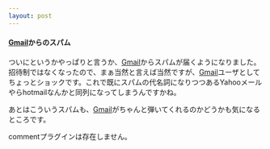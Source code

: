 ```yaml
---
layout: post
---
```

<h4><a href="http://mail.google.com/">Gmail</a>からのスパム</h4>
<p>ついにというかやっぱりと言うか、<a href="http://mail.google.com/">Gmail</a>からスパムが届くようになりました。招待制ではなくなったので、まぁ当然と言えば当然ですが、<a href="http://mail.google.com/">Gmail</a>ユーザとしてちょっとショックです。これで既にスパムの代名詞になりつつあるYahooメールやらhotmailなんかと同列になってしまうんですかね。</p>
<p>あとはこういうスパムも、<a href="http://mail.google.com/">Gmail</a>がちゃんと弾いてくれるのかどうかも気になるところです。</p>
<p><span class="error">commentプラグインは存在しません。</span> </p>
